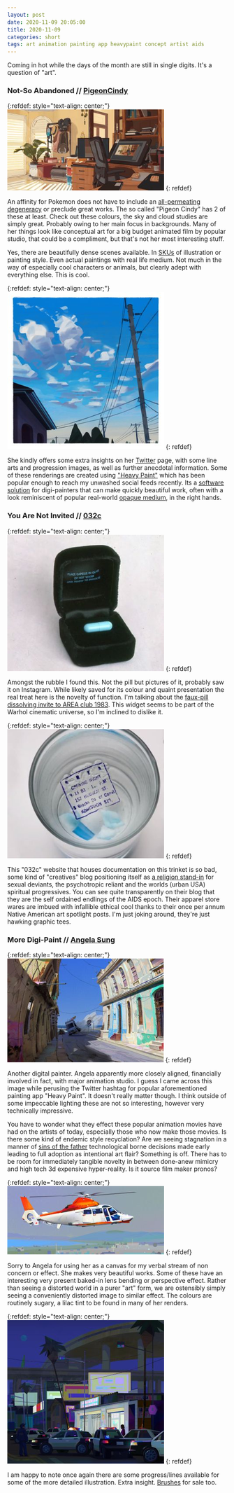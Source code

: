 ```yaml
---
layout: post
date: 2020-11-09 20:05:00
title: 2020-11-09
categories: short
tags: art animation painting app heavypaint concept artist aids
---
```


Coming in hot while the days of the month are still in single digits. It's a question of "art".

### Not-So Abandoned // [PigeonCindy](https://www.cindyzhi.com/)

{:refdef: style="text-align: center;"}
![so beautiful sun](/assets/img/pigeon1.jpg)
{: refdef}

An affinity for Pokemon does not have to include an [all-permeating degeneracy](https://www.furaffinity.net/) or preclude great works. The so called "Pigeon Cindy" has 2 of these at least. Check out these colours, the sky and cloud studies are simply great. Probably owing to her main focus in backgrounds. Many of her things look like conceptual art for a big budget animated film by popular studio, that could be a compliment, but that's not her most interesting stuff.

Yes, there are beautifully dense scenes available. In [SKUs](https://www.thebalancesmb.com/what-is-a-sku-in-retail-terms-2890158) of illustration or painting style. Even actual paintings with real life medium. Not much in the way of especially cool characters or animals, but clearly adept with everything else. This is cool.

{:refdef: style="text-align: center;"}
![big blue sky](/assets/img/pigeon2.jpg)
{: refdef}

She kindly offers some extra insights on her [Twitter](https://twitter.com/pigeoncindy_/media) page, with some line arts and progression images, as well as further anecdotal information. Some of these renderings are created using ["Heavy Paint"](https://www.heavypaint.app/) which has been popular enough to reach my unwashed social feeds recently. Its a [software solution](https://www.heavypoly.com/) for digi-painters that can make quickly beautiful work, often with a look reminiscent of popular real-world [opaque medium](https://en.wiktionary.org/wiki/gouache#English), in the right hands.

### You Are Not Invited // [032c](https://032c.com/)

{:refdef: style="text-align: center;"}
![please open](/assets/img/pillvite0.jpg)
{: refdef}

Amongst the rubble I found this. Not the pill but pictures of it, probably saw it on Instagram. While likely saved for its colour and quaint presentation the real treat here is the novelty of function. I'm talking about the [faux-pill dissolving invite to AREA club 1983](https://032c.com/area-1983-1987/). This widget seems to be part of the Warhol cinematic universe, so I'm inclined to dislike it.

{:refdef: style="text-align: center;"}
![drugs cool](/assets/img/pillvite1.jpg)
{: refdef}

This "032c" website that houses documentation on this trinket is so bad, some kind of "creatives" blog positioning itself as [a religion stand-in](https://032c.com/what-we-believe) for sexual deviants, the psychotropic reliant and the worlds (urban USA) spiritual progressives. You can see quite transparently on their blog that they are the self ordained endlings of the AIDS epoch. Their apparel store wares are imbued with infallible ethical cool thanks to their once per annum Native American art spotlight posts. I'm just joking around, they're just hawking graphic tees.

### More Digi-Paint // [Angela Sung](https://www.angelasung.com/)

{:refdef: style="text-align: center;"}
![street scene by angela](/assets/img/angela1.jpg)
{: refdef}

Another digital painter. Angela apparently more closely aligned, financially involved in fact, with major animation studio. I guess I came across this image while perusing the Twitter hashtag for popular aforementioned painting app "Heavy Paint". It doesn't really matter though. I think outside of some impeccable lighting these are not so interesting, however very technically impressive. 

You have to wonder what they effect these popular animation movies have had on the artists of today, especially those who now make those movies. Is there some kind of endemic style recyclation? Are we seeing stagnation in a manner of [sins of the father](https://www.widewalls.ch/magazine/the-serious-relationship-of-art-and-technology) technological borne decisions made early leading to full adoption as intentional art flair? Something is off. There has to be room for immediately tangible novelty in between done-anew mimicry and high tech 3d expensive hyper-reality. Is it source film maker pronos? 

{:refdef: style="text-align: center;"}
![chopper by angela](/assets/img/angela2.jpg)
{: refdef}

Sorry to Angela for using her as a canvas for my verbal stream of non concern or effect. She makes very beautiful works. Some of these have an interesting very present baked-in lens bending or perspective effect. Rather than seeing a distorted world in a purer "art" form, we are ostensibly simply seeing a conveniently distorted image to similar effect. The colours are routinely sugary, a lilac tint to be found in many of her renders.

{:refdef: style="text-align: center;"}
![blue lives matter by angela](/assets/img/angela3.jpg)
{: refdef}

I am happy to note once again there are some progress/lines available for some of the more detailed illustration. Extra insight. [Brushes](https://www.angelasung.com/store/procreate-paint-set) for sale too.